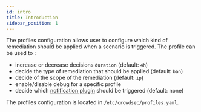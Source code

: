 ```yaml
---
id: intro
title: Introduction
sidebar_position: 1
---
```


The profiles configuration allows user to configure which kind of remediation should be applied when a scenario is triggered. The profile can be used to :
 - increase or decrease decisions `duration` (default: `4h`)
 - decide the type of remediation that should be applied (default: `ban`)
 - decide of the scope of the remediation (default: `ip`)
 - enable/disable debug for a specific profile
 - decide which [notification plugin](/docs/notification_plugins/intro) should be triggered (default: none)


The profiles configuration is located in `/etc/crowdsec/profiles.yaml`.